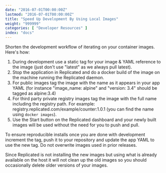 ```yaml
---
date: "2016-07-01T00:00:00Z"
lastmod: "2016-07-01T00:00:00Z"
title: "Speed Up Development By Using Local Images"
weight: "999999"
categories: [ "Developer Resources" ]
index: "docs"
---
```


Shorten the development workflow of iterating on your container images. Here's how:

1. During development use a static tag for your image & YAML reference to the image (just don't use "latest" as we always pull latest).
1. Stop the application in Replicated and do a docker build of the image on the machine running the Replicated daemon. 
1. For public images tag the image with the name as it appears in your app YAML (for instance "image_name: alpine" and "version: 3.4" should be tagged as alpine:3.4)
1. For third party private registry images tag the image with the full name including the registry path. For example: registry.replicated.com/example/counter:1.0.1 (you can find the name using `docker images`).
1. Use the Start button on the Replicated dashboard and your newly built images will be used without the need for you to push and pull.

To ensure reproducible installs once you are done with development increment the tag, push it to your repository and update the app YAML to use the new tag. Do not overwrite images used in prior releases.

Since Replicated is not installing the new images but using what is already available on the host it will not clean up the old images so you should occasionally delete older versions of your images.

